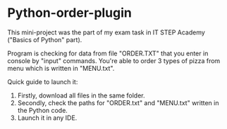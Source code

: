 # Python-order-plugin
This mini-project was the part of my exam task in IT STEP Academy ("Basics of Python" part).

Program is checking for data from file "ORDER.TXT" that you enter in console by "input" commands. You're able to order 3 types of pizza from menu which is written
in "MENU.txt".

Quick guide to launch it:
  1. Firstly, download all files in the same folder.
  2. Secondly, check the paths for "ORDER.txt" and "MENU.txt" written in the Python code.
  3. Launch it in any IDE.
